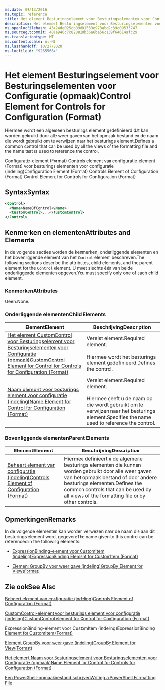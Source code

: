 ```yaml
---
ms.date: 09/13/2016
ms.topic: reference
title: Het element Besturingselement voor Besturingselementen voor Configuratie (opmaak)
description: Het element Besturingselement voor Besturingselementen voor Configuratie (opmaak)
ms.openlocfilehash: 43424de025cb89d81533e973abd7c39c09533747
ms.sourcegitcommit: 488a940c7c828820b36a6ba56c119f64614afc29
ms.translationtype: MT
ms.contentlocale: nl-NL
ms.lasthandoff: 10/27/2020
ms.locfileid: "92655664"
---
```

# <a name="control-element-for-controls-for-configuration-format"></a><span data-ttu-id="96005-103">Het element Besturingselement voor Besturingselementen voor Configuratie (opmaak)</span><span class="sxs-lookup"><span data-stu-id="96005-103">Control Element for Controls for Configuration (Format)</span></span>

<span data-ttu-id="96005-104">Hiermee wordt een algemeen besturings element gedefinieerd dat kan worden gebruikt door alle weer gaven van het opmaak bestand en de naam die wordt gebruikt om te verwijzen naar het besturings element.</span><span class="sxs-lookup"><span data-stu-id="96005-104">Defines a common control that can be used by all the views of the formatting file and the name that is used to reference the control.</span></span>

<span data-ttu-id="96005-105">Configuratie-element (Format) Controls element van configuratie-element (Format) voor besturings elementen voor configuratie (indeling)</span><span class="sxs-lookup"><span data-stu-id="96005-105">Configuration Element (Format) Controls Element of Configuration (Format) Control Element for Controls for Configuration (Format)</span></span>

## <a name="syntax"></a><span data-ttu-id="96005-106">Syntax</span><span class="sxs-lookup"><span data-stu-id="96005-106">Syntax</span></span>

```xml
<Control>
  <Name>NameOfControl</Name>
  <CustomControl>...</CustomControl>
</Control>
```

## <a name="attributes-and-elements"></a><span data-ttu-id="96005-107">Kenmerken en elementen</span><span class="sxs-lookup"><span data-stu-id="96005-107">Attributes and Elements</span></span>

<span data-ttu-id="96005-108">In de volgende secties worden de kenmerken, onderliggende elementen en het bovenliggende element van het `Control` element beschreven.</span><span class="sxs-lookup"><span data-stu-id="96005-108">The following sections describe the attributes, child elements, and the parent element for the `Control` element.</span></span> <span data-ttu-id="96005-109">U moet slechts één van beide onderliggende elementen opgeven.</span><span class="sxs-lookup"><span data-stu-id="96005-109">You must specify only one of each child element.</span></span>

### <a name="attributes"></a><span data-ttu-id="96005-110">Kenmerken</span><span class="sxs-lookup"><span data-stu-id="96005-110">Attributes</span></span>

<span data-ttu-id="96005-111">Geen.</span><span class="sxs-lookup"><span data-stu-id="96005-111">None.</span></span>

### <a name="child-elements"></a><span data-ttu-id="96005-112">Onderliggende elementen</span><span class="sxs-lookup"><span data-stu-id="96005-112">Child Elements</span></span>

|<span data-ttu-id="96005-113">Element</span><span class="sxs-lookup"><span data-stu-id="96005-113">Element</span></span>|<span data-ttu-id="96005-114">Beschrijving</span><span class="sxs-lookup"><span data-stu-id="96005-114">Description</span></span>|
|-------------|-----------------|
|[<span data-ttu-id="96005-115">Het element CustomControl voor Besturingselement voor Besturingselementen voor Configuratie (opmaak)</span><span class="sxs-lookup"><span data-stu-id="96005-115">CustomControl Element for Control for Controls for Configuration (Format)</span></span>](./customcontrol-element-for-control-for-controls-for-configuration-format.md)|<span data-ttu-id="96005-116">Vereist element.</span><span class="sxs-lookup"><span data-stu-id="96005-116">Required element.</span></span><br /><br /> <span data-ttu-id="96005-117">Hiermee wordt het besturings element gedefinieerd.</span><span class="sxs-lookup"><span data-stu-id="96005-117">Defines the control.</span></span>|
|[<span data-ttu-id="96005-118">Naam element voor besturings element voor configuratie (indeling)</span><span class="sxs-lookup"><span data-stu-id="96005-118">Name Element for Control for Configuration (Format)</span></span>](./name-element-for-control-for-controls-for-configuration-format.md)|<span data-ttu-id="96005-119">Vereist element.</span><span class="sxs-lookup"><span data-stu-id="96005-119">Required element.</span></span><br /><br /> <span data-ttu-id="96005-120">Hiermee geeft u de naam op die wordt gebruikt om te verwijzen naar het besturings element.</span><span class="sxs-lookup"><span data-stu-id="96005-120">Specifies the name used to reference the control.</span></span>|

### <a name="parent-elements"></a><span data-ttu-id="96005-121">Bovenliggende elementen</span><span class="sxs-lookup"><span data-stu-id="96005-121">Parent Elements</span></span>

|<span data-ttu-id="96005-122">Element</span><span class="sxs-lookup"><span data-stu-id="96005-122">Element</span></span>|<span data-ttu-id="96005-123">Beschrijving</span><span class="sxs-lookup"><span data-stu-id="96005-123">Description</span></span>|
|-------------|-----------------|
|[<span data-ttu-id="96005-124">Beheert element van configuratie (indeling)</span><span class="sxs-lookup"><span data-stu-id="96005-124">Controls Element of Configuration (Format)</span></span>](./controls-element-for-configuration-format.md)|<span data-ttu-id="96005-125">Hiermee definieert u de algemene besturings elementen die kunnen worden gebruikt door alle weer gaven van het opmaak bestand of door andere besturings elementen.</span><span class="sxs-lookup"><span data-stu-id="96005-125">Defines the common controls that can be used by all views of the formatting file or by other controls.</span></span>|

## <a name="remarks"></a><span data-ttu-id="96005-126">Opmerkingen</span><span class="sxs-lookup"><span data-stu-id="96005-126">Remarks</span></span>

<span data-ttu-id="96005-127">In de volgende elementen kan worden verwezen naar de naam die aan dit besturings element wordt gegeven:</span><span class="sxs-lookup"><span data-stu-id="96005-127">The name given to this control can be referenced in the following elements:</span></span>

- [<span data-ttu-id="96005-128">ExpressionBinding-element voor CustomItem (indeling)</span><span class="sxs-lookup"><span data-stu-id="96005-128">ExpressionBinding Element for CustomItem (Format)</span></span>](./expressionbinding-element-for-customitem-for-controls-for-configuration-format.md)

- [<span data-ttu-id="96005-129">Element GroupBy voor weer gave (indeling)</span><span class="sxs-lookup"><span data-stu-id="96005-129">GroupBy Element for View(Format)</span></span>](./groupby-element-for-view-format.md)

## <a name="see-also"></a><span data-ttu-id="96005-130">Zie ook</span><span class="sxs-lookup"><span data-stu-id="96005-130">See Also</span></span>

[<span data-ttu-id="96005-131">Beheert element van configuratie (indeling)</span><span class="sxs-lookup"><span data-stu-id="96005-131">Controls Element of Configuration (Format)</span></span>](./controls-element-for-configuration-format.md)

[<span data-ttu-id="96005-132">CustomControl-element voor besturings element voor configuratie (indeling)</span><span class="sxs-lookup"><span data-stu-id="96005-132">CustomControl element for Control for Configuration (Format)</span></span>](./customcontrol-element-for-control-for-controls-for-configuration-format.md)

[<span data-ttu-id="96005-133">ExpressionBinding-element voor CustomItem (indeling)</span><span class="sxs-lookup"><span data-stu-id="96005-133">ExpressionBinding Element for CustomItem (Format)</span></span>](./expressionbinding-element-for-customitem-for-controls-for-configuration-format.md)

[<span data-ttu-id="96005-134">Element GroupBy voor weer gave (indeling)</span><span class="sxs-lookup"><span data-stu-id="96005-134">GroupBy Element for View(Format)</span></span>](./groupby-element-for-view-format.md)

[<span data-ttu-id="96005-135">Het element Naam voor Besturingselement voor Besturingselementen voor Configuratie (opmaak)</span><span class="sxs-lookup"><span data-stu-id="96005-135">Name Element for Control for Controls for Configuration (Format)</span></span>](./name-element-for-control-for-controls-for-configuration-format.md)

[<span data-ttu-id="96005-136">Een PowerShell-opmaakbestand schrijven</span><span class="sxs-lookup"><span data-stu-id="96005-136">Writing a PowerShell Formatting File</span></span>](./writing-a-powershell-formatting-file.md)
